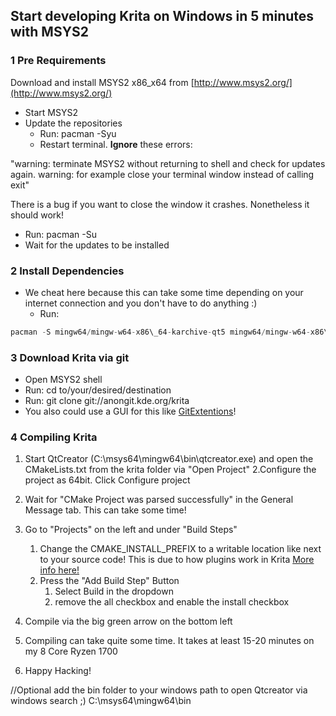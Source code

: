 ## Start developing Krita on Windows in 5 minutes with MSYS2

### 1 Pre Requirements

Download and install MSYS2 x86\_x64 from [http://www.msys2.org/](http://www.msys2.org/)

- Start MSYS2
- Update the repositories
  - Run: pacman -Syu
  - Restart terminal. **Ignore** these errors:

"warning: terminate MSYS2 without returning to shell and check for updates again. warning: for example close your terminal window instead of calling exit"

There is a bug if you want to close the window it crashes. Nonetheless it should work!
  - Run: pacman -Su
  - Wait for the updates to be installed

### 2 Install Dependencies

- We cheat here because this can take some time depending on your internet connection and you don&#39;t have to do anything :)
  - Run:

```js
pacman -S mingw64/mingw-w64-x86\_64-karchive-qt5 mingw64/mingw-w64-x86\_64-kconfig-qt5 mingw64/mingw-w64-x86\_64-kwidgetsaddons-qt5 mingw64/mingw-w64-x86\_64-kcompletion-qt5 mingw64/mingw-w64-x86\_64-kcoreaddons-qt5 mingw64/mingw-w64-x86\_64-kguiaddons-qt5 mingw64/mingw-w64-x86\_64-ki18n-qt5 mingw64/mingw-w64-x86\_64-kitemmodels-qt5 mingw64/mingw-w64-x86\_64-kitemviews-qt5 mingw64/mingw-w64-x86\_64-kwindowsystem-qt5 mingw64/mingw-w64-x86\_64-extra-cmake-modules mingw64/mingw-w64-x86\_64-gcc mingw64/mingw-w64-x86\_64-gdb  mingw64/mingw-w64-x86\_64-qt5  mingw64/mingw-w64-x86\_64-qt-creator mingw64/mingw-w64-x86\_64-libwinpthread-git mingw64/mingw-w64-x86\_64-winpthreads-git mingw64/mingw-w64-x86\_64-libpng mingw64/mingw-w64-x86\_64-boost mingw64/mingw-w64-x86\_64-gsl mingw64/mingw-w64-x86\_64-zlib mingw64/mingw-w64-x86\_64-openexr mingw64/mingw-w64-x86\_64-ilmbase mingw64/mingw-w64-x86\_64-libtiff mingw64/mingw-w64-x86\_64-libraw mingw64/mingw-w64-x86\_64-opencolorio-git mingw64/mingw-w64-x86\_64-eigen3 mingw64/mingw-w64-x86\_64-gexiv2 mingw64/mingw-w64-x86\_64-lcms2 mingw64/mingw-w64-x86\_64-poppler mingw64/mingw-w64-x86\_64-openjpeg2 mingw64/mingw-w64-x86\_64-libjpeg-turbo mingw64/mingw-w64-x86\_64-gslmingw64/mingw-w64-x86\_64-opencolorio-gitgit 
```
### 3 Download Krita via git

- Open MSYS2 shell
- Run: cd to/your/desired/destination
- Run: git clone git://anongit.kde.org/krita
- You also could use a GUI for this like [GitExtentions](https://github.com/gitextensions/gitextensions/releases)!

### 4 Compiling Krita

1. Start QtCreator (C:\msys64\mingw64\bin\qtcreator.exe)  and open the CMakeLists.txt from the krita folder via "Open Project"
2.Configure the project as 64bit. Click Configure project
3. Wait for "CMake Project was parsed successfully" in the General Message tab. This can take some time!


4. Go to "Projects" on the left and under &quot;Build Steps&quot;
    1. Change the CMAKE\_INSTALL\_PREFIX to a writable location like next to your source code! This is due to how plugins work in Krita [More info here!](https://www.reddit.com/r/krita/comments/7m3hnn/ive_made_a_quick_guide_for_developing_krita_on/drrthbz/)
    2. Press the "Add Build Step" Button
        1. Select Build in the dropdown
        2. remove the all checkbox and enable the install checkbox
5. Compile via the big green arrow on the bottom left
6. Compiling can take quite some time. It takes at least 15-20 minutes on my 8 Core Ryzen 1700
7. Happy Hacking!

//Optional add the bin folder to your windows path to open Qtcreator via windows search ;)
C:\msys64\mingw64\bin

